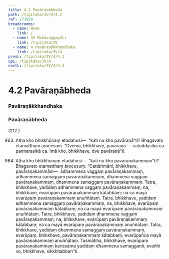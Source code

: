 ```yaml
---
title: 4.2 Pavāraṇābheda
path: /tipitaka/3V/4/4.2
ref: 271929
breadcrumbs:
  - name: Home
    link: /
  - name: 3V Mahāvaggapāḷi
    link: /tipitaka/3V
  - name: 4 Pavāraṇākkhandhaka
    link: /tipitaka/3V/4
prevL: /tipitaka/3V/4/4.1
upL: /tipitaka/3V/4
nextL: /tipitaka/3V/4/4.3
---
```


# 4.2 Pavāraṇābheda

### Pavāraṇākkhandhaka

### Pavāraṇābheda

(212.)

963. Atha kho bhikkhūnaṃ etadahosi—  “kati nu kho pavāraṇā”ti? Bhagavato etamatthaṃ ārocesuṃ. “Dvemā, bhikkhave, pavāraṇā—  cātuddasikā ca pannarasikā ca. Imā kho, bhikkhave, dve pavāraṇā”ti.

964. Atha kho bhikkhūnaṃ etadahosi—  “kati nu kho pavāraṇakammānī”ti? Bhagavato etamatthaṃ ārocesuṃ. “Cattārimāni, bhikkhave, pavāraṇakammāni—  adhammena vaggaṃ pavāraṇakammaṃ, adhammena samaggaṃ pavāraṇakammaṃ, dhammena vaggaṃ pavāraṇakammaṃ, dhammena samaggaṃ pavāraṇakammaṃ. Tatra, bhikkhave, yadidaṃ adhammena vaggaṃ pavāraṇakammaṃ, na, bhikkhave, evarūpaṃ pavāraṇakammaṃ kātabbaṃ; na ca mayā evarūpaṃ pavāraṇakammaṃ anuññātaṃ. Tatra, bhikkhave, yadidaṃ adhammena samaggaṃ pavāraṇakammaṃ, na, bhikkhave, evarūpaṃ pavāraṇakammaṃ kātabbaṃ; na ca mayā evarūpaṃ pavāraṇakammaṃ anuññātaṃ. Tatra, bhikkhave, yadidaṃ dhammena vaggaṃ pavāraṇakammaṃ, na, bhikkhave, evarūpaṃ pavāraṇakammaṃ kātabbaṃ; na ca mayā evarūpaṃ pavāraṇakammaṃ anuññātaṃ. Tatra, bhikkhave, yadidaṃ dhammena samaggaṃ pavāraṇakammaṃ, evarūpaṃ, bhikkhave, pavāraṇakammaṃ kātabbaṃ; evarūpañca mayā pavāraṇakammaṃ anuññātaṃ. Tasmātiha, bhikkhave, evarūpaṃ pavāraṇakammaṃ karissāma yadidaṃ dhammena samagganti, evañhi vo, bhikkhave, sikkhitabban”ti.


